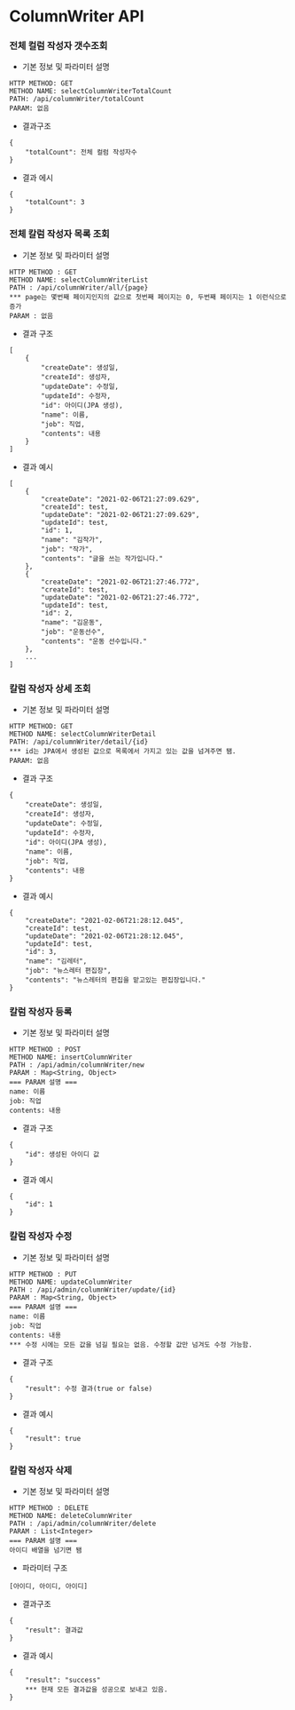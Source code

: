 # ColumnWriter API

### 전체 컬럼 작성자 갯수조회
* 기본 정보 및 파라미터 설명
```
HTTP METHOD: GET
METHOD NAME: selectColumnWriterTotalCount
PATH: /api/columnWriter/totalCount
PARAM: 없음
```
* 결과구조
```
{
    "totalCount": 전체 컬럼 작성자수
}
```
* 결과 에시
```
{
    "totalCount": 3
}
```

### 전체 칼럼 작성자 목록 조회
* 기본 정보 및 파라미터 설명
```
HTTP METHOD : GET
METHOD NAME: selectColumnWriterList
PATH : /api/columnWriter/all/{page}
*** page는 몇번째 페이지인지의 값으로 첫번째 페이지는 0, 두번째 페이지는 1 이런식으로 증가
PARAM : 없음
```
* 결과 구조
```
[
    {
        "createDate": 생성일,
        "createId": 생성자,
        "updateDate": 수정일,
        "updateId": 수정자,
        "id": 아이디(JPA 생성),
        "name": 이름,
        "job": 직업,
        "contents": 내용
    }
]
```
* 결과 예시
```
[
    {
        "createDate": "2021-02-06T21:27:09.629",
        "createId": test,
        "updateDate": "2021-02-06T21:27:09.629",
        "updateId": test,
        "id": 1,
        "name": "김작가",
        "job": "작가",
        "contents": "글을 쓰는 작가입니다."
    },
    {
        "createDate": "2021-02-06T21:27:46.772",
        "createId": test,
        "updateDate": "2021-02-06T21:27:46.772",
        "updateId": test,
        "id": 2,
        "name": "김운동",
        "job": "운동선수",
        "contents": "운동 선수입니다."
    },
    ...
]
```

### 칼럼 작성자 상세 조회
* 기본 정보 및 파라미터 설명
```
HTTP METHOD: GET
METHOD NAME: selectColumnWriterDetail
PATH: /api/columnWriter/detail/{id}
*** id는 JPA에서 생성된 값으로 목록에서 가지고 있는 값을 넘겨주면 됌.
PARAM: 없음
```
* 결과 구조
```
{
    "createDate": 생성일,
    "createId": 생성자,
    "updateDate": 수정일,
    "updateId": 수정자,
    "id": 아이디(JPA 생성),
    "name": 이름,
    "job": 직업,
    "contents": 내용
}
```
* 결과 예시
```
{
    "createDate": "2021-02-06T21:28:12.045",
    "createId": test,
    "updateDate": "2021-02-06T21:28:12.045",
    "updateId": test,
    "id": 3,
    "name": "김레터",
    "job": "뉴스레터 편집장",
    "contents": "뉴스레터의 편집을 맡고있는 편집장입니다."
}
```

### 칼럼 작성자 등록
* 기본 정보 및 파라미터 설명
```
HTTP METHOD : POST
METHOD NAME: insertColumnWriter
PATH : /api/admin/columnWriter/new
PARAM : Map<String, Object>
=== PARAM 설명 ===
name: 이름
job: 직업
contents: 내용
```
* 결과 구조
```
{
    "id": 생성된 아이디 값
}
```
* 결과 예시
```
{
    "id": 1 
}
```

### 칼럼 작성자 수정
* 기본 정보 및 파라미터 설명
```
HTTP METHOD : PUT
METHOD NAME: updateColumnWriter
PATH : /api/admin/columnWriter/update/{id}
PARAM : Map<String, Object>
=== PARAM 설명 ===
name: 이름
job: 직업
contents: 내용
*** 수정 시에는 모든 값을 넘길 필요는 없음. 수정할 값만 넘겨도 수정 가능함.
```
* 결과 구조
```
{
    "result": 수정 결과(true or false)
}
```
* 결과 예시
```
{
    "result": true
}
```

### 칼럼 작성자 삭제
* 기본 정보 및 파라미터 설명
```
HTTP METHOD : DELETE
METHOD NAME: deleteColumnWriter
PATH : /api/admin/columnWriter/delete
PARAM : List<Integer>
=== PARAM 설명 ===
아이디 배열을 넘기면 됌
```
* 파라미터 구조
```
[아이디, 아이디, 아이디] 
```
* 결과구조
```
{
    "result": 결과값
}
```
* 결과 예시
```
{
    "result": "success"
    *** 현재 모든 결과값을 성공으로 보내고 있음.
}
```